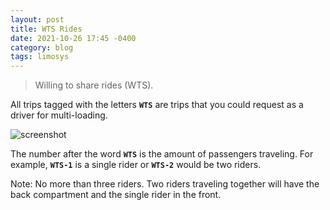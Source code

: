 ```yaml
---
layout: post
title: WTS Rides
date: 2021-10-26 17:45 -0400
category: blog
tags: limosys
---
```


> Willing to share rides (WTS).

All trips tagged with the letters **`WTS`** are trips that you could request as a driver for multi-loading.

![screenshot]({{site.baseurl}}/images/wts.png)

The number after the word **`WTS`** is the amount of passengers traveling. For example, **`WTS-1`** is a single rider or **`WTS-2`** would be two riders.

Note: No more than three riders. Two riders traveling together will have the back compartment and the single rider in the front.

